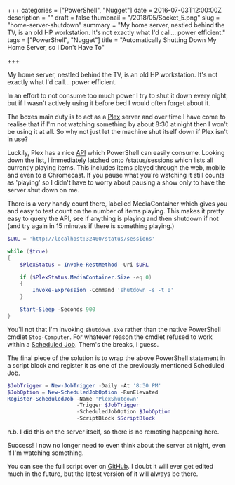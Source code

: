 +++
categories = ["PowerShell", "Nugget"]
date = 2016-07-03T12:00:00Z
description = ""
draft = false
thumbnail = "/2018/05/Socket_5.png"
slug = "home-server-shutdown"
summary = "My home server, nestled behind the TV, is an old HP workstation. It's not exactly what I'd call... power efficient."
tags = ["PowerShell", "Nugget"]
title = "Automatically Shutting Down My Home Server, so I Don't Have To"

+++


My home server, nestled behind the TV, is an old HP workstation. It's not exactly what I'd call... power efficient.

In an effort to not consume too much power I try to shut it down every night, but if I wasn't actively using it before bed I would often forget about it.

The boxes main duty is to act as a [Plex](https://www.plex.tv/) server and over time I have come to realise that if I'm not watching something by about 8:30 at night then I won't be using it at all. So why not just let the machine shut itself down if Plex isn't in use?

Luckily, Plex has a nice [API](https://github.com/mjs7231/python-plexapi/wiki/Unofficial-Plex-API-Documentation) which PowerShell can easily consume. Looking down the list, I immediately latched onto /status/sessions which lists all currently playing items. This includes items played through the web, mobile and even to a Chromecast. If you pause what you're watching it still counts as 'playing' so I didn't have to worry about pausing a show only to have the server shut down on me.

There is a very handy count there, labelled MediaContainer which gives you and easy to test count on the number of items playing. This makes it pretty easy to query the API, see if anything is playing and then shutdown if not (and try again in 15 minutes if there is something playing.)

```powershell
$URL = 'http://localhost:32400/status/sessions'

while ($true)
{
	$PlexStatus = Invoke-RestMethod -Uri $URL

	if ($PlexStatus.MediaContainer.Size -eq 0)
	{
		Invoke-Expression -Command 'shutdown -s -t 0'
	}

	Start-Sleep -Seconds 900
}

```

You'll not that I'm invoking `shutdown.exe` rather than the native PowerShell cmdlet `Stop-Computer`. For whatever reason the cmdlet refused to work within a [Scheduled Job](https://blogs.technet.microsoft.com/heyscriptingguy/2014/05/12/introduction-to-powershell-scheduled-jobs/). Them's the breaks, I guess.

The final piece of the solution is to wrap the above PowerShell statement in a script block and register it as one of the previously mentioned Scheduled Job.

```powershell
$JobTrigger = New-JobTrigger -Daily -At '8:30 PM'
$JobOption = New-ScheduledJobOption -RunElevated
Register-ScheduledJob -Name 'PlexShutdown'
					  -Trigger $JobTrigger
					  -ScheduledJobOption $JobOption
					  -ScriptBlock $ScriptBlock

```

n.b. I did this on the server itself, so there is no remoting happening here.

Success! I now no longer need to even think about the server at night, even if I'm watching something.

You can see the full script over on [GitHub](https://github.com/Windos/powershell-depot/blob/master/General/PlexServerShutdown.ps1). I doubt it will ever get edited much in the future, but the latest version of it will always be there.

